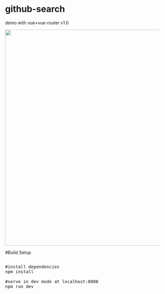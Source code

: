 # github-search
  demo with vue+vue-router  v1.0

<img src="https://github.com/Fantasy15/github-search-1.0/blob/master/src/asset/screenShoot.png" width="700px" style="max-width:100%;">

#Build Setup

<pre>

#install dependencies
npm install

#serve in dev mode at localhost:8080
npm run dev

</pre>
